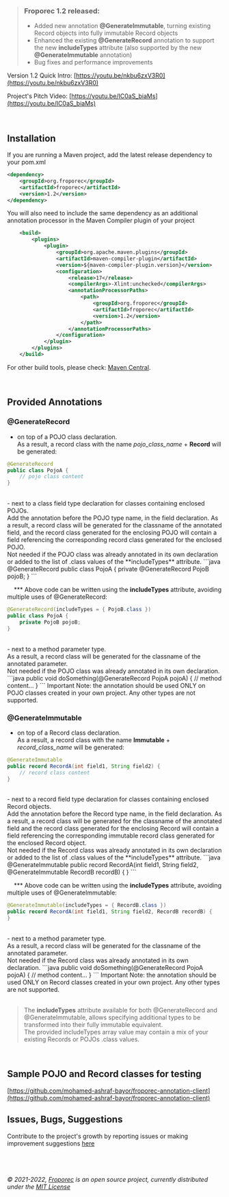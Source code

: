 > ### Froporec 1.2 released:
> - Added new annotation **@GenerateImmutable**, turning existing Record objects into fully immutable Record objects
> - Enhanced the existing **@GenerateRecord** annotation to support the new **includeTypes** attribute (also supported by the new **@GenerateImmutable** annotation)
> - Bug fixes and performance improvements

Version 1.2 Quick Intro: [https://youtu.be/nkbu6zxV3R0](https://youtu.be/nkbu6zxV3R0)

Project's Pitch Video: [https://youtu.be/IC0aS_biaMs](https://youtu.be/IC0aS_biaMs)

<br>

## Installation

If you are running a Maven project, add the latest release dependency to your pom.xml
```xml
<dependency>
    <groupId>org.froporec</groupId>
    <artifactId>froporec</artifactId>
    <version>1.2</version>
</dependency>
``` 
You will also need to include the same dependency as an additional annotation processor in the Maven Compiler plugin of your project
```xml
    <build>
        <plugins>
            <plugin>
                <groupId>org.apache.maven.plugins</groupId>
                <artifactId>maven-compiler-plugin</artifactId>
                <version>${maven-compiler-plugin.version}</version>
                <configuration>
                    <release>17</release>
                    <compilerArgs>-Xlint:unchecked</compilerArgs>
                    <annotationProcessorPaths>
                        <path>
                            <groupId>org.froporec</groupId>
                            <artifactId>froporec</artifactId>
                            <version>1.2</version>
                        </path>
                    </annotationProcessorPaths>
                </configuration>
            </plugin>
        </plugins>
    </build>
```

For other build tools, please check: [Maven Central](https://search.maven.org/artifact/org.froporec/froporec/1.2/jar).

<br>

## Provided Annotations

### @GenerateRecord

- on top of a POJO class declaration.<br>
As a result, a record class with the name *pojo_class_name* + **Record** will be generated:  
```java
@GenerateRecord 
public class PojoA { 
    // pojo class content 
}
```
<br>
- next to a class field type declaration for classes containing enclosed POJOs.<br>
Add the annotation before the POJO type name, in the field declaration. As a result, a record class will be generated for the classname of the annotated field, and the record class generated for the enclosing POJO will contain a field referencing the corresponding record class generated for the enclosed POJO.<br>
Not needed if the POJO class was already annotated in its own declaration or added to the list of .class values of the **includeTypes** attribute.  
```java
@GenerateRecord 
public class PojoA { 
    private @GenerateRecord PojoB pojoB; 
} 
```

&nbsp;&nbsp;&nbsp;
&#42;&#42;&#42; Above code can be written using the **includeTypes** attribute, avoiding multiple uses of @GenerateRecord:<br>
```java
@GenerateRecord(includeTypes = { PojoB.class }) 
public class PojoA { 
    private PojoB pojoB; 
}
```
<br>
- next to a method parameter type.<br>
As a result, a record class will be generated for the classname of the annotated parameter.<br>
Not needed if the POJO class was already annotated in its own declaration.
```java
  public void doSomething(@GenerateRecord PojoA pojoA) {
    // method content... 
  }
```
Important Note: the annotation should be used ONLY on POJO classes created in your own project. Any other types are not supported.<br>

### @GenerateImmutable

- on top of a Record class declaration.<br>
As a result, a record class with the name **Immutable** + *record_class_name* will be generated:
```java
@GenerateImmutable
public record RecordA(int field1, String field2) {
    // record class content 
}
```
<br>
- next to a record field type declaration for classes containing enclosed Record objects.<br>
Add the annotation before the Record type name, in the field declaration. As a result, a record class will be generated for the classname of the annotated field and the record class generated for the enclosing Record will contain a field referencing the corresponding immutable record class generated for the enclosed Record object.<br>
  Not needed if the Record class was already annotated in its own declaration or added to the list of .class values of the **includeTypes** attribute.
```java
@GenerateImmutable
public record RecordA(int field1, String field2, @GenerateImmutable RecordB recordB) {
}
```

&nbsp;&nbsp;&nbsp;
&#42;&#42;&#42; Above code can be written using the **includeTypes** attribute, avoiding multiple uses of @GenerateImmutable:<br>
```java
@GenerateImmutable(includeTypes = { RecordB.class })
public record RecordA(int field1, String field2, RecordB recordB) {
}
```
<br>
- next to a method parameter type.<br>
As a result, a record class will be generated for the classname of the annotated parameter.<br>
Not needed if the Record class was already annotated in its own declaration.
```java
  public void doSomething(@GenerateRecord PojoA pojoA) {
    // method content... 
  }
```
Important Note: the annotation should be used ONLY on Record classes created in your own project. Any other types are not supported.<br>

<br>

> The **includeTypes** attribute available for both @GenerateRecord and @GenerateImmutable, allows specifying additional types to be transformed into their fully immutable equivalent.<br>
> The provided includeTypes array value may contain a mix of your existing Records or POJOs .class values.

<br>

## Sample POJO and Record classes for testing
[https://github.com/mohamed-ashraf-bayor/froporec-annotation-client](https://github.com/mohamed-ashraf-bayor/froporec-annotation-client)


## Issues, Bugs, Suggestions
Contribute to the project's growth by reporting issues or making improvement suggestions [here](https://github.com/mohamed-ashraf-bayor/froporec/issues/new/choose)

<br>
<br>

###### &#169; 2021-2022, [Froporec](https://github.com/mohamed-ashraf-bayor/froporec) is an open source project, currently distributed under the [MIT License](https://github.com/mohamed-ashraf-bayor/froporec/blob/master/LICENSE)
